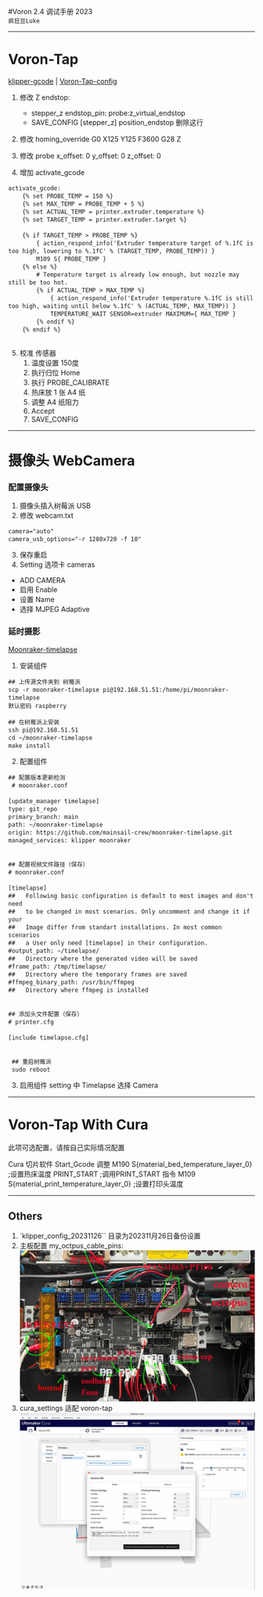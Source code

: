 #Voron 2.4 调试手册 2023	
`疯狂豆Luke`

--------

# Voron-Tap
[klipper-gcode](https://www.klipper3d.org/G-Codes.html)  | [Voron-Tap-config](https://github.com/VoronDesign/Voron-Tap/blob/main/config/tap_klipper_instructions.md)


1. 修改 Z endstop:
   * stepper_z 
    endstop_pin: probe:z_virtual_endstop
   * SAVE_CONFIG
    [stepper_z] position_endstop  删除这行

2. 修改 homing_override
  G0 X125 Y125  F3600
  G28 Z
  
3. 修改  probe
  x_offset: 0
  y_offset: 0
  z_offset: 0

4. 增加 activate_gcode
```
activate_gcode:
    {% set PROBE_TEMP = 150 %}
    {% set MAX_TEMP = PROBE_TEMP + 5 %}
    {% set ACTUAL_TEMP = printer.extruder.temperature %}
    {% set TARGET_TEMP = printer.extruder.target %}

    {% if TARGET_TEMP > PROBE_TEMP %}
        { action_respond_info('Extruder temperature target of %.1fC is too high, lowering to %.1fC' % (TARGET_TEMP, PROBE_TEMP)) }
        M109 S{ PROBE_TEMP }
    {% else %}
        # Temperature target is already low enough, but nozzle may still be too hot.
        {% if ACTUAL_TEMP > MAX_TEMP %}
            { action_respond_info('Extruder temperature %.1fC is still too high, waiting until below %.1fC' % (ACTUAL_TEMP, MAX_TEMP)) }
            TEMPERATURE_WAIT SENSOR=extruder MAXIMUM={ MAX_TEMP }
        {% endif %}
    {% endif %}
    
```
5. 校准 传感器
   1. 温度设置 150度
   2. 执行归位 Home
   3. 执行 PROBE_CALIBRATE
   4. 热床放 1 张 A4 纸
   5. 调整 A4 纸阻力
   6. Accept
   7. SAVE_CONFIG 
   
--------
# 摄像头 WebCamera
### 配置摄像头
1. 摄像头插入树莓派 USB
2. 修改 webcam.txt 
```
camera="auto"
camera_usb_options="-r 1280x720 -f 10" 
```
3. 保存重启
4. Setting 选项卡 cameras
  * ADD CAMERA
  * 启用 Enable
  * 设置 Name
  * 选择 MJPEG Adaptive 


### 延时摄影
[Moonraker-timelapse](https://github.com/mainsail-crew/moonraker-timelapse)
1. 安装组件

 ```
 ## 上传源文件夹到 树莓派
 scp -r moonraker-timelapse pi@192.168.51.51:/home/pi/moonraker-timelapse
 默认密码 raspberry

 ## 在树莓派上安装
 ssh pi@192.168.51.51
 cd ~/moonraker-timelapse
 make install
```
2.  配置组件

```
## 配置版本更新检测
 # moonraker.conf

[update_manager timelapse]
type: git_repo
primary_branch: main
path: ~/moonraker-timelapse
origin: https://github.com/mainsail-crew/moonraker-timelapse.git
managed_services: klipper moonraker


## 配置视频文件路径（保存）
# moonraker.conf

[timelapse]
##   Following basic configuration is default to most images and don't need
##   to be changed in most scenarios. Only uncomment and change it if your
##   Image differ from standart installations. In most common scenarios 
##   a User only need [timelapse] in their configuration.
#output_path: ~/timelapse/
##   Directory where the generated video will be saved
#frame_path: /tmp/timelapse/
##   Directory where the temporary frames are saved
#ffmpeg_binary_path: /usr/bin/ffmpeg
##   Directory where ffmpeg is installed


## 添加头文件配置（保存）
# printer.cfg

[include timelapse.cfg]


 ## 重启树莓派
 sudo reboot 
```


3. 启用组件
  setting 中 Timelapse 选择 Camera



------
# Voron-Tap With Cura 
此项可选配置，请按自己实际情况配置

Cura 切片软件 Start_Gcode 调整
M190 S{material_bed_temperature_layer_0}   ;设置热床温度
PRINT_START                                ;调用PRINT_START 指令
M109 S{material_print_temperature_layer_0} ;设置打印头温度



------
## Others

1. `klipper_config_20231126`` 目录为202311月26日备份设置
2. 主板配置
my_octpus_cable_pins:
![pins](./img/pins.jpg)
3. cura_settings 适配 voron-tap
![cura](./img/cura.jpg)
